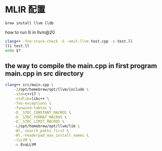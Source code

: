 # MLIR 配置
```
brew install llvm lldb
```
how to run lli in llvm@20
```bash
clang++ -fno-stack-check -S -emit-llvm test.cpp -o test.ll
lli test.ll
echo $?
```

## the way to compile the main.cpp in first program main.cpp in src directory
```bash
clang++ src/main.cpp \
    -I/opt/homebrew/opt/llvm/include \
    -std=c++17 \
    -stdlib=libc++ \
    -fno-exceptions \
    -funwind-tables \
    -D__STDC_CONSTANT_MACROS \
    -D__STDC_FORMAT_MACROS \
    -D__STDC_LIMIT_MACROS \
    -L/opt/homebrew/opt/llvm/lib \
    -Wl,-search_paths_first \
    -Wl,-headerpad_max_install_names \
    -lLLVM \
    -o EvaLLVM
```
